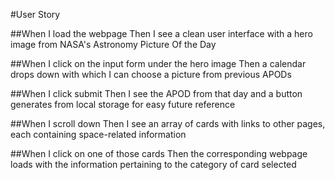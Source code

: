 #User Story

##When I load the webpage Then I see a clean user interface with a hero image from NASA's Astronomy Picture Of the Day

##When I click on the input form under the hero image Then a calendar drops down with which I can choose a picture from previous APODs

##When I click submit Then I see the APOD from that day and a button generates from local storage for easy future reference

##When I scroll down Then I see an array of cards with links to other pages, each containing space-related information

##When I click on one of those cards Then the corresponding webpage loads with the information pertaining to the category of card selected